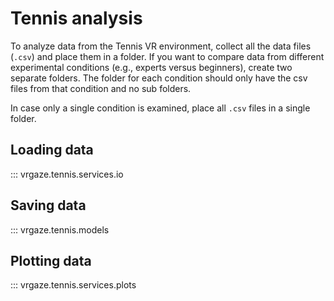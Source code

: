 # Tennis analysis

To analyze data from the Tennis VR environment, collect all the data files (`.csv`) and place them in a folder.
If you want to compare data from different experimental conditions (e.g., experts versus beginners), create two separate folders.
The folder for each condition should only have the csv files from that condition and no sub folders.

In case only a single condition is examined, place all `.csv` files in a single folder.

## Loading data
::: vrgaze.tennis.services.io

## Saving data
::: vrgaze.tennis.models

## Plotting data
::: vrgaze.tennis.services.plots
